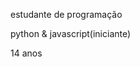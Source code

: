 estudante de programação

python & javascript(iniciante)

14 anos
<!---
guguskatistareidelas/guguskatistareidelas is a ✨ special ✨ repository because its `README.md` (this file) appears on your GitHub profile.
You can click the Preview link to take a look at your changes.
--->
